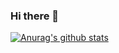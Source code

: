 ### Hi there 👋

[![Anurag's github stats](https://github-readme-stats.vercel.app/api?username=bbk8105)](https://github.com/anuraghazra/github-readme-stats)

<!--
**bbk8105/bbk8105** is a ✨ _special_ ✨ repository because its `README.md` (this file) appears on your GitHub profile.

Here are some ideas to get you started:

- 🔭 I’m currently working on ...
- 🌱 I’m currently learning ...
- 👯 I’m looking to collaborate on ...
- 🤔 I’m looking for help with ...
- 💬 Ask me about ...
- 📫 How to reach me: ...
- 😄 Pronouns: ...
- ⚡ Fun fact: ...
-->
